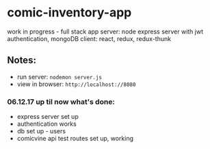# comic-inventory-app

work in progress - full stack app
server: node express server with jwt authentication, mongoDB
client: react, redux, redux-thunk

## Notes: 
* run server: `nodemon server.js`
* view in browser: `http://localhost://8080`


### 06.12.17 up til now what's done:
* express server set up
* authentication works
* db set up - users
* comicvine api test routes set up, working
